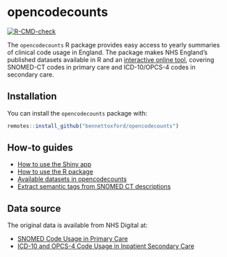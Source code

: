 
<!-- README.md is generated from README.Rmd. Please edit that file -->

# opencodecounts

<!-- badges: start -->

[![R-CMD-check](https://github.com/ebmdatalab/codeusage/actions/workflows/R-CMD-check.yaml/badge.svg)](https://github.com/ebmdatalab/codeusage/actions/workflows/R-CMD-check.yaml)

<!-- badges: end -->

The `opencodecounts` R package provides easy access to yearly summaries
of clinical code usage in England. The package makes NHS England’s
published datasets available in R and an [interactive online
tool](https://bennettoxford.github.io/opencodecounts/articles/app.html),
covering SNOMED-CT codes in primary care and ICD-10/OPCS-4 codes in
secondary care.

## Installation

You can install the `opencodecounts` package with:

``` r
remotes::install_github("bennettoxford/opencodecounts")
```

## How-to guides

- [How to use the Shiny
  app](https://bennettoxford.github.io/opencodecounts/articles/how-to-use-shiny-app.html)
- [How to use the R
  package](https://bennettoxford.github.io/opencodecounts/articles/how-to-use-R-pkg.html)
- [Available datasets in
  opencodecounts](https://bennettoxford.github.io/opencodecounts/articles/available-datasets.html)
- [Extract semantic tags from SNOMED CT
  descriptions](https://bennettoxford.github.io/opencodecounts/articles/extract-snomedct-sem-tag.html)

## Data source

The original data is available from NHS Digital at:

- [SNOMED Code Usage in Primary
  Care](https://digital.nhs.uk/data-and-information/publications/statistical/mi-snomed-code-usage-in-primary-care)
- [ICD-10 and OPCS-4 Code Usage in Inpatient Secondary
  Care](https://digital.nhs.uk/data-and-information/publications/statistical/hospital-admitted-patient-care-activity)

